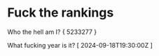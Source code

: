 # Fuck the rankings

Who the hell am I?
{ 5233277 }

What fucking year is it?
[ 2024-09-18T19:30:00Z ]
